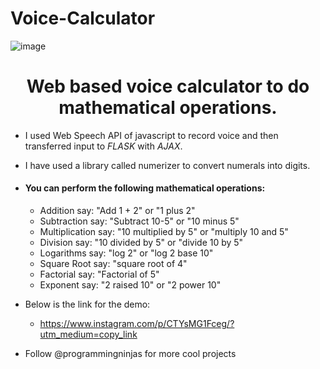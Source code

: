 # Voice-Calculator
![image](https://github.com/programmingninjas/Voice-Calculator/blob/main/static/logo.jpg)

<h1 align="center"> Web based voice calculator to do mathematical operations. </h1>

* I used Web Speech API of javascript to record voice and then transferred input to *FLASK* with *AJAX*.
* I have used a library called numerizer to convert numerals into digits.

* #### You can perform the following mathematical operations:

  * Addition                    say: "Add 1 + 2" or "1 plus 2"
  * Subtraction                 say: "Subtract 10-5" or "10 minus 5" 
  * Multiplication              say: "10 multiplied by 5" or "multiply 10 and 5"
  * Division                    say: "10 divided by 5" or "divide 10 by 5"
  * Logarithms                  say: "log 2" or "log 2 base 10"
  * Square Root                 say: "square root of 4"
  * Factorial                   say: "Factorial of 5"
  * Exponent                    say: "2 raised 10" or "2 power 10"

* Below is the link for the demo:

  * https://www.instagram.com/p/CTYsMG1Fceg/?utm_medium=copy_link

* Follow @programmingninjas for more cool projects
